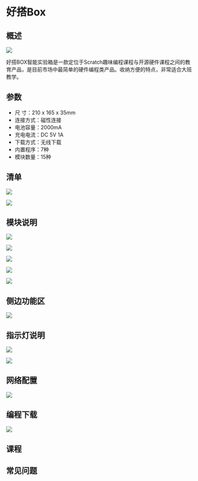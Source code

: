 # 好搭Box

## 概述

![](../.gitbook/assets/000.PNG)

好搭BOX智能实验箱是一款定位于Scratch趣味编程课程与开源硬件课程之间的教育产品，是目前市场中最简单的硬件编程类产品。收纳方便的特点，非常适合大班教学。

## 参数

* 尺    寸：210 x 165 x 35mm
* 连接方式：磁性连接
* 电池容量：2000mA
* 充电电流：DC 5V 1A
* 下载方式：无线下载
* 内置程序：7种
* 模块数量：15种

## 清单

![](../.gitbook/assets/001%20%281%29.png)

![](../.gitbook/assets/002.png)

## 模块说明

![](../.gitbook/assets/003.png)

![](../.gitbook/assets/004%20%281%29.png)

![](../.gitbook/assets/005%20%281%29.png)

![](../.gitbook/assets/006.png)

![](../.gitbook/assets/007.png)

## 侧边功能区

![](../.gitbook/assets/008.png)

## 指示灯说明

![](../.gitbook/assets/009%20%281%29.png)

![](../.gitbook/assets/010.png)

## 网络配置

![](../.gitbook/assets/aaa.png)

## 编程下载

![](../.gitbook/assets/012%20%281%29.png)

## 课程

## 常见问题

